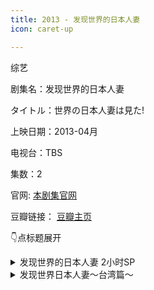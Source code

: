 ```yaml
---
title: 2013 - 发现世界的日本人妻
icon: caret-up

---
```

综艺

剧集名：发现世界的日本人妻

タイトル：世界の日本人妻は見た!

上映日期：2013-04月

电视台：TBS

集数：2

官网: [本剧集官网](https://www.tbs.co.jp/program/mbs_nihonjintsuma_2013.html)

豆瓣链接： [豆瓣主页](https://movie.douban.com/subject/26269532/)

👇点标题展开
<details>
  <summary>发现世界的日本人妻 2小时SP</summary>
    
简介：由爆笑问题（太田光、田中裕二）主持，通过采访嫁到世界各地的日本人妻，来了解世界各地的人文风情以及生活状况～这次SP中有嫁给了意大利富二代的日本人妻，还有嫁到夏威夷的人妻，她将告诉你那些“不可告人的秘密”～

![](https://listpic.tsgsanjiao.com/other/2013rbrq1.jpg)
</details>

<details>
  <summary>发现世界日本人妻～台湾篇～</summary>
    
简介：这次的发现世界日本人妻节目将带领我们去台湾，看台湾的日本媳妇儿们是怎样的生活状态～而她们又将告诉我们什么让人吓一跳的生活常识呢～ 比如威严的婆婆，帅哥们的真面目，强势的女议员等等，必定让你捧腹大笑哦。

![](https://listpic.tsgsanjiao.com/other/2013rbrq2.jpg)
</details>
